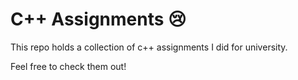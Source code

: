 # C++ Assignments 😢

This repo holds a collection of c++ assignments I did for university.

Feel free to check them out!
